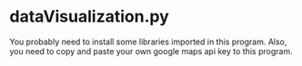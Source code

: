 # dataVisualization.py
You probably need to install some libraries imported in this program. Also, you need to copy and paste your own google maps api key to this program.
